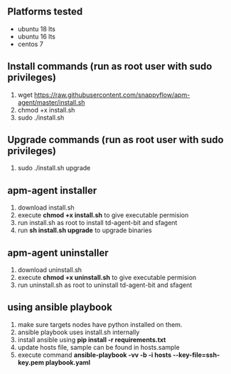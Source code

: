 ## Platforms tested
- ubuntu 18 lts
- ubuntu 16 lts
- centos 7

## Install commands (run as root user with sudo privileges)
1) wget https://raw.githubusercontent.com/snappyflow/apm-agent/master/install.sh
2) chmod +x install.sh
3) sudo ./install.sh

## Upgrade commands (run as root user with sudo privileges)
1) sudo ./install.sh upgrade

## apm-agent installer

1) download install.sh
2) execute **chmod +x install.sh** to give executable permision
3) run install.sh as root to install td-agent-bit and sfagent
4) run **sh install.sh upgrade** to upgrade binaries

## apm-agent uninstaller

1) download uninstall.sh
2) execute **chmod +x uninstall.sh** to give executable permision
3) run uninstall.sh as root to uninstall td-agent-bit and sfagent

## using ansible playbook
1) make sure targets nodes have python installed on them.
2) ansible playbook uses install.sh internally
3) install ansible using **pip install -r requirements.txt**
4) update hosts file, sample can be found in hosts.sample
5) execute command **ansible-playbook -vv -b -i hosts --key-file=ssh-key.pem playbook.yaml**
